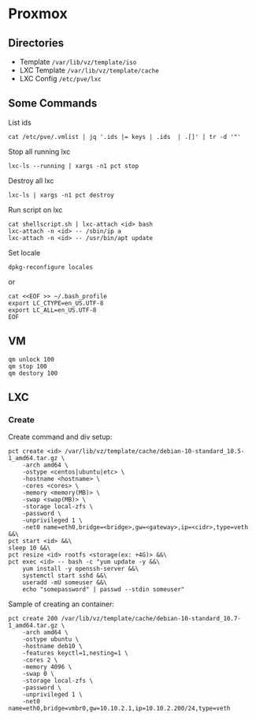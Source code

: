 # Proxmox

## Directories
* Template ```/var/lib/vz/template/iso```
* LXC Template ```/var/lib/vz/template/cache```
* LXC Config ```/etc/pve/lxc```

## Some Commands
List ids
```
cat /etc/pve/.vmlist | jq '.ids |= keys | .ids  | .[]' | tr -d '"'
```

Stop all running lxc
```
lxc-ls --running | xargs -n1 pct stop
```

Destroy all lxc
```
lxc-ls | xargs -n1 pct destroy
```

Run script on lxc
```
cat shellscript.sh | lxc-attach <id> bash
lxc-attach -n <id> -- /sbin/ip a
lxc-attach -n <id> -- /usr/bin/apt update
```

Set locale
```
dpkg-reconfigure locales
```
or
```
cat <<EOF >> ~/.bash_profile
export LC_CTYPE=en_US.UTF-8
export LC_ALL=en_US.UTF-8
EOF
```


## VM
```
qm unlock 100
qm stop 100
qm destory 100
```

## LXC

### Create
Create command and div setup:
```
pct create <id> /var/lib/vz/template/cache/debian-10-standard_10.5-1_amd64.tar.gz \
    -arch amd64 \
    -ostype <centos|ubuntu|etc> \
    -hostname <hostname> \
    -cores <cores> \
    -memory <memory(MB)> \
    -swap <swap(MB)> \
    -storage local-zfs \
    -password \
    -unprivileged 1 \
    -net0 name=eth0,bridge=<bridge>,gw=<gateway>,ip=<cidr>,type=veth  &&\
pct start <id> &&\
sleep 10 &&\
pct resize <id> rootfs <storage(ex: +4G)> &&\
pct exec <id> -- bash -c "yum update -y &&\
    yum install -y openssh-server &&\
    systemctl start sshd &&\
    useradd -mU someuser &&\
    echo "somepassword" | passwd --stdin someuser"
```

Sample of creating an container:
```
pct create 200 /var/lib/vz/template/cache/debian-10-standard_10.7-1_amd64.tar.gz \
    -arch amd64 \
    -ostype ubuntu \
    -hostname deb10 \
    -features keyctl=1,nesting=1 \
    -cores 2 \
    -memory 4096 \
    -swap 0 \
    -storage local-zfs \
    -password \
    -unprivileged 1 \
    -net0 name=eth0,bridge=vmbr0,gw=10.10.2.1,ip=10.10.2.200/24,type=veth
```


